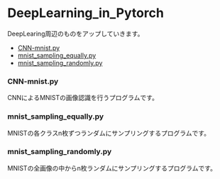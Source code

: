 # DeepLearning_in_Pytorch
DeepLearing周辺のものをアップしていきます。
- [CNN-mnist.py](https://github.com/Hoshi-masahito/DeepLearning_in_PyTorch/blob/master/CNN-mnist.py)
- [mnist_sampling_equally.py](https://github.com/Hoshi-masahito/DeepLearning_in_PyTorch/blob/master/mnist_sampling_equally.py)
- [mnist_sampling_randomly.py](https://github.com/Hoshi-masahito/DeepLearning_in_PyTorch/blob/master/mnist_sampling_randomly.py)

### CNN-mnist.py
CNNによるMNISTの画像認識を行うプログラムです。

### mnist_sampling_equally.py
MNISTの各クラスn枚ずつランダムにサンプリングするプログラムです。

### mnist_sampling_randomly.py
MNISTの全画像の中からn枚ランダムにサンプリングするプログラムです。
